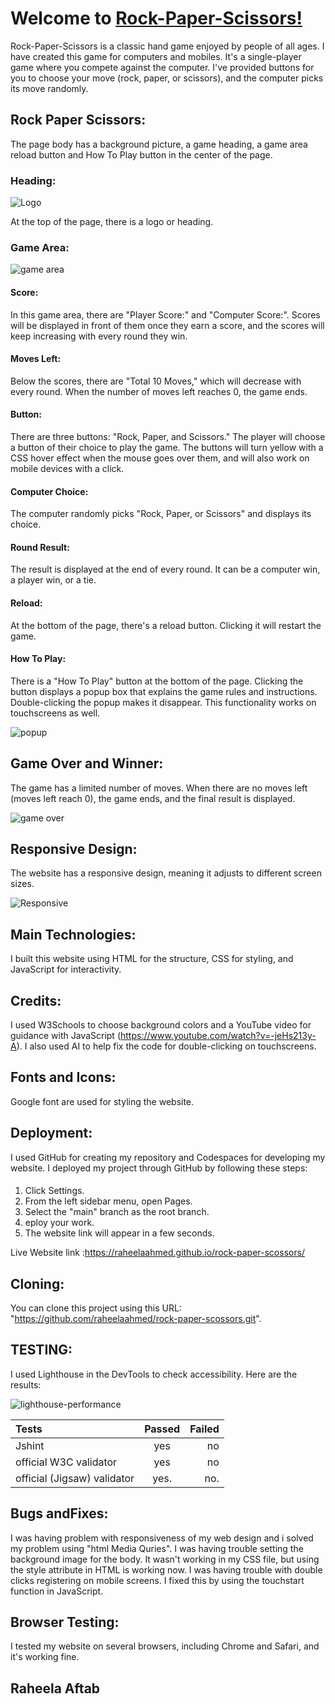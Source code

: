 # Welcome to [Rock-Paper-Scissors!](https://raheelaahmed.github.io/rock-paper-scossors/)


Rock-Paper-Scissors is a classic hand game enjoyed by people of all ages. I have created this game for computers and mobiles. It's a single-player game where you compete against the computer. I've provided buttons for you to choose your move (rock, paper, or scissors), and the computer picks its move randomly.


## Rock Paper Scissors:

The page body has a background picture, a game heading, a game area reload button and How To Play button in the center of the page.




### Heading:






![Logo](documents/screenshots/heading.png)





At the top of the page, there is a logo or heading.




### Game Area:




![game area](documents/screenshots/game.png)



#### Score:


In this game area, there are "Player Score:" and "Computer Score:". Scores will be displayed in front of them once they earn a score, and the scores will keep increasing with every round they win.



#### Moves Left:

Below the scores, there are "Total 10 Moves," which will decrease with every round. When the number of moves left reaches 0, the game ends.



#### Button:


There are three buttons: "Rock, Paper, and Scissors." The player will choose a button of their choice to play the game. The buttons will turn yellow with a CSS hover effect when the mouse goes over them, and will also work on mobile devices with a click.

#### Computer Choice:

The computer randomly picks "Rock, Paper, or Scissors" and displays its choice.


#### Round Result:


The result is displayed at the end of every round. It can be a computer win, a player win, or a tie.














#### Reload:
 
At the bottom of the page, there's a reload button. Clicking it will restart the game.


#### How To Play:
There is a "How To Play" button at the bottom of the page. Clicking the button displays a popup box that explains the game rules and instructions. Double-clicking the popup makes it disappear. This functionality works on touchscreens as well.



![popup](documents/screenshots/pop-up.png)




## Game Over and Winner:

The game has a limited number of moves. When there are no moves left (moves left reach 0), the game ends, and the final result is displayed.




![game over](documents/screenshots/game-over.png)



## Responsive Design:

The website has a responsive design, meaning it adjusts to different screen sizes.





![Responsive](documents/screenshots/responsive-deisgn.png)


## Main Technologies:
I built this website using HTML for the structure, CSS for styling, and JavaScript for interactivity.



## Credits:
I used W3Schools to choose background colors and a YouTube video for guidance with JavaScript (https://www.youtube.com/watch?v=-jeHs213y-A). I also used AI to help fix the code for double-clicking on touchscreens.



## Fonts and Icons:
 Google font are used for styling the website.



## Deployment:

I used GitHub for creating my repository and Codespaces for developing my website. I deployed my project through GitHub by following these steps:


####

1. Click Settings.
1. From the left sidebar menu, open Pages.
1. Select the "main" branch as the root branch.
1. eploy your work.
1. The website link will appear in a few seconds.


Live Website link :https://raheelaahmed.github.io/rock-paper-scossors/



## Cloning:

 You can clone this project using this URL: "https://github.com/raheelaahmed/rock-paper-scossors.git".





## TESTING: 

I used Lighthouse in the DevTools to check accessibility. Here are the results:

![lighthouse-performance](documents/lighthouse.png)


| Tests     | Passed    | Failed    |
| :---      |    :----: |       ---:|
|Jshint   | yes      | no   |
|official W3C validator  | yes       | no      |
| official (Jigsaw) validator   |yes.       |no.       |



## Bugs andFixes:

I was having problem with responsiveness of my web design and i solved my problem using "html Media Quries".
I was having trouble setting the background image for the body. It wasn't working in my CSS file, but using the style attribute in HTML is working now.
I was having trouble with double clicks registering on mobile screens. I fixed this by using the touchstart function in JavaScript.









## Browser Testing:
I tested my website on several browsers, including Chrome and Safari, and it's working fine.















## Raheela Aftab
